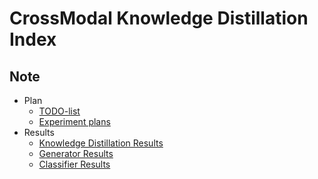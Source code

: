 # CrossModal Knowledge Distillation Index

## Note
- Plan
  - [TODO-list](./notes/todo_list.md)
  - [Experiment plans](./notes/experiment_plan.md)
- Results
  - [Knowledge Distillation Results](./notes/kd_results.md)
  - [Generator Results](./notes/generator_results.md)
  - [Classifier Results](./notes/classifier_results.md)

